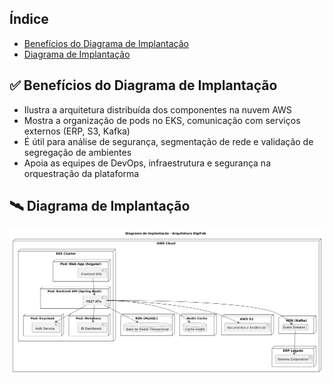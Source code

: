 ## Índice
- [Benefícios do Diagrama de Implantação](#-benefícios-do-diagrama-de-implantação)
- [Diagrama de Implantação](#️-diagrama-de-implantação)

## ✅ Benefícios do Diagrama de Implantação
- Ilustra a arquitetura distribuída dos componentes na nuvem AWS
- Mostra a organização de pods no EKS, comunicação com serviços externos (ERP, S3, Kafka)
- É útil para análise de segurança, segmentação de rede e validação de segregação de ambientes
- Apoia as equipes de DevOps, infraestrutura e segurança na orquestração da plataforma

## 🛰️ Diagrama de Implantação
![Diagrama de Implantação](./images/implantacao.png)
